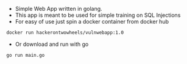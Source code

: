 - Simple Web App written in golang.
- This app is meant to be used for simple training on SQL Injections
- For easy of use just spin a docker container from docker hub

```bash
docker run hackerontwowheels/vulnwebapp:1.0
```

- Or download and run with go

```bash
go run main.go
```

